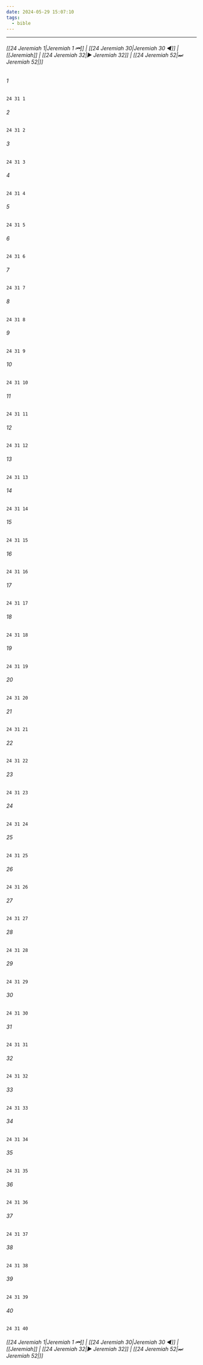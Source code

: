 ```yaml
---
date: 2024-05-29 15:07:10
tags:
  - bible
---
```

___

###### [[24 Jeremiah 1|Jeremiah 1 ⏮]] | [[24 Jeremiah 30|Jeremiah 30 ◀]] | [[Jeremiah]] | [[24 Jeremiah 32|▶ Jeremiah 32]] | [[24 Jeremiah 52|⏭ Jeremiah 52|]]

###### 1
``` verse
24 31 1 
```
###### 2
``` verse
24 31 2 
```
###### 3
``` verse
24 31 3 
```
###### 4
``` verse
24 31 4 
```
###### 5
``` verse
24 31 5 
```
###### 6
``` verse
24 31 6 
```
###### 7
``` verse
24 31 7 
```
###### 8
``` verse
24 31 8 
```
###### 9
``` verse
24 31 9 
```
###### 10
``` verse
24 31 10 
```
###### 11
``` verse
24 31 11 
```
###### 12
``` verse
24 31 12 
```
###### 13
``` verse
24 31 13 
```
###### 14
``` verse
24 31 14 
```
###### 15
``` verse
24 31 15 
```
###### 16
``` verse
24 31 16 
```
###### 17
``` verse
24 31 17 
```
###### 18
``` verse
24 31 18 
```
###### 19
``` verse
24 31 19 
```
###### 20
``` verse
24 31 20 
```
###### 21
``` verse
24 31 21 
```
###### 22
``` verse
24 31 22 
```
###### 23
``` verse
24 31 23 
```
###### 24
``` verse
24 31 24 
```
###### 25
``` verse
24 31 25 
```
###### 26
``` verse
24 31 26 
```
###### 27
``` verse
24 31 27 
```
###### 28
``` verse
24 31 28 
```
###### 29
``` verse
24 31 29 
```
###### 30
``` verse
24 31 30 
```
###### 31
``` verse
24 31 31 
```
###### 32
``` verse
24 31 32 
```
###### 33
``` verse
24 31 33 
```
###### 34
``` verse
24 31 34 
```
###### 35
``` verse
24 31 35 
```
###### 36
``` verse
24 31 36 
```
###### 37
``` verse
24 31 37 
```
###### 38
``` verse
24 31 38 
```
###### 39
``` verse
24 31 39 
```
###### 40
``` verse
24 31 40 
```

###### [[24 Jeremiah 1|Jeremiah 1 ⏮]] | [[24 Jeremiah 30|Jeremiah 30 ◀]] | [[Jeremiah]] | [[24 Jeremiah 32|▶ Jeremiah 32]] | [[24 Jeremiah 52|⏭ Jeremiah 52|]]


